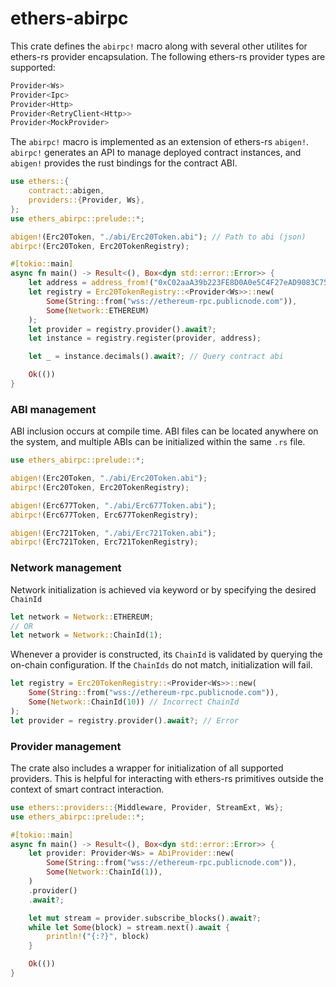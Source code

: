 # ethers-abirpc

This crate defines the `abirpc!` macro along with several other utilites for ethers-rs provider encapsulation. The following ethers-rs provider types are supported:

```rust
Provider<Ws>
Provider<Ipc>
Provider<Http>
Provider<RetryClient<Http>>
Provider<MockProvider>
```

The `abirpc!` macro is implemented as an extension of ethers-rs `abigen!`. `abirpc!` generates an API to manage deployed contract instances, and `abigen!` provides the rust bindings for the contract ABI. 

```rust
use ethers::{
    contract::abigen,
    providers::{Provider, Ws},
};
use ethers_abirpc::prelude::*;

abigen!(Erc20Token, "./abi/Erc20Token.abi"); // Path to abi (json)
abirpc!(Erc20Token, Erc20TokenRegistry);

#[tokio::main]
async fn main() -> Result<(), Box<dyn std::error::Error>> {
    let address = address_from!("0xC02aaA39b223FE8D0A0e5C4F27eAD9083C756Cc2")?; // WETH
    let registry = Erc20TokenRegistry::<Provider<Ws>>::new(
    	Some(String::from("wss://ethereum-rpc.publicnode.com")), 
    	Some(Network::ETHEREUM)
    );
    let provider = registry.provider().await?;
    let instance = registry.register(provider, address);

    let _ = instance.decimals().await?; // Query contract abi

    Ok(())
}
```

### ABI management

ABI inclusion occurs at compile time. ABI files can be located anywhere on the system, and multiple ABIs can be initialized within the same `.rs` file. 

```rust
use ethers_abirpc::prelude::*;

abigen!(Erc20Token, "./abi/Erc20Token.abi"); 
abirpc!(Erc20Token, Erc20TokenRegistry);

abigen!(Erc677Token, "./abi/Erc677Token.abi"); 
abirpc!(Erc677Token, Erc677TokenRegistry);

abigen!(Erc721Token, "./abi/Erc721Token.abi"); 
abirpc!(Erc721Token, Erc721TokenRegistry);
```

### Network management

Network initialization is achieved via keyword or by specifying the desired `ChainId` 

```rust 
let network = Network::ETHEREUM;
// OR
let network = Network::ChainId(1);
```

Whenever a provider is constructed, its `ChainId` is validated by querying the on-chain configuration. If the `ChainIds` do not match, initialization will fail. 

```rust
let registry = Erc20TokenRegistry::<Provider<Ws>>::new(
	Some(String::from("wss://ethereum-rpc.publicnode.com")), 
	Some(Network::ChainId(10)) // Incorrect ChainId
);
let provider = registry.provider().await?; // Error 
```

### Provider management

The crate also includes a wrapper for initialization of all supported providers. This is helpful for interacting with ethers-rs primitives outside the context of smart contract interaction.

```rust
use ethers::providers::{Middleware, Provider, StreamExt, Ws};
use ethers_abirpc::prelude::*;

#[tokio::main]
async fn main() -> Result<(), Box<dyn std::error::Error>> {
    let provider: Provider<Ws> = AbiProvider::new(
        Some(String::from("wss://ethereum-rpc.publicnode.com")),
        Some(Network::ChainId(1)),
    )
    .provider()
    .await?;

    let mut stream = provider.subscribe_blocks().await?;
    while let Some(block) = stream.next().await {
        println!("{:?}", block)
    }

    Ok(())
}
```
